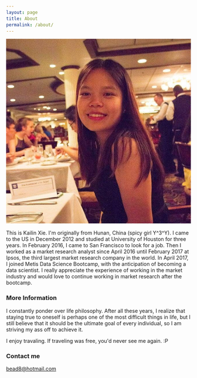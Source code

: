 ```yaml
---
layout: page
title: About
permalink: /about/
---
```


![avatar](images/avatar.jpg)

This is Kailin Xie. I'm originally from Hunan, China (spicy girl Y^3^Y). I came to the US in December 2012 and studied at University of Houston for three years. In February 2016, I came to San Francisco to look for a job. Then I worked as a market research analyst since April 2016 until February 2017 at Ipsos, the third largest market research company in the world. In April 2017, I joined Metis Data Science Bootcamp, with the anticipation of becoming a data scientist. I really appreciate the experience of working in the market industry and would love to continue working in market research after the bootcamp.

### More Information

I constantly ponder over life philosophy. After all these years, I realize that staying true to oneself is perhaps one of the most difficult things in life, but I still believe that it should be the ultimate goal of every individual, so I am striving my ass off to achieve it.

I enjoy travaling. If traveling was free, you'd never see me again. :P

### Contact me

[bead8@hotmail.com](mailto:bead8@hotmail.com)
